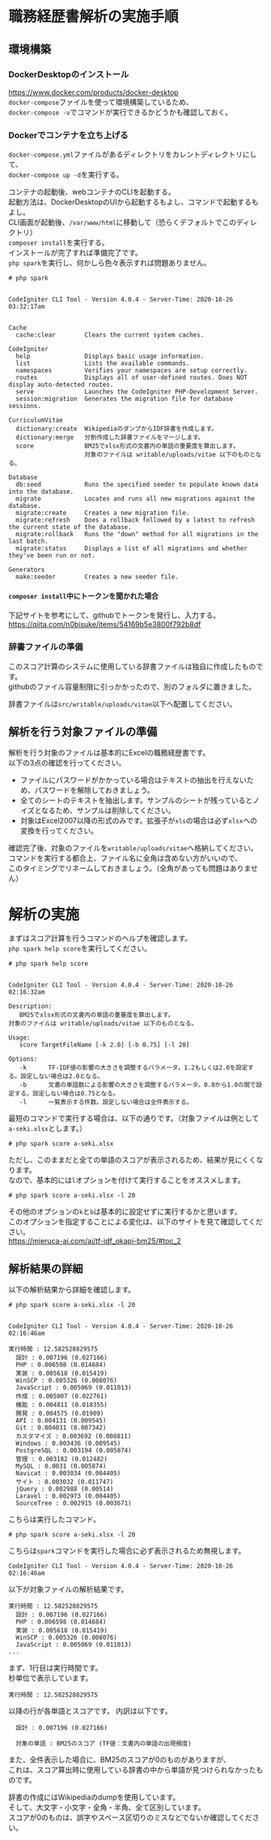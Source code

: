 # 職務経歴書解析の実施手順

## 環境構築

### DockerDesktopのインストール

https://www.docker.com/products/docker-desktop  
`docker-compose`ファイルを使って環境構築しているため、  
`docker-compose -v`でコマンドが実行できるかどうかも確認しておく。

### Dockerでコンテナを立ち上げる

`docker-compose.yml`ファイルがあるディレクトリをカレントディレクトリにして、  
`docker-compose up -d`を実行する。  
  
コンテナの起動後、webコンテナのCLIを起動する。  
起動方法は、DockerDesktopのUIから起動するもよし、コマンドで起動するもよし。  
CLI画面が起動後、`/var/www/html`に移動して（恐らくデフォルトでこのディレクトリ）  
`composer install`を実行する。  
インストールが完了すれば準備完了です。  
`php spark`を実行し、何かしら色々表示すれば問題ありません。
```
# php spark


CodeIgniter CLI Tool - Version 4.0.4 - Server-Time: 2020-10-26 03:32:17am


Cache
  cache:clear        Clears the current system caches.

CodeIgniter
  help               Displays basic usage information.
  list               Lists the available commands.
  namespaces         Verifies your namespaces are setup correctly.
  routes             Displays all of user-defined routes. Does NOT display auto-detected routes.
  serve              Launches the CodeIgniter PHP-Development Server.
  session:migration  Generates the migration file for database sessions.

CurriculumVitae
  dictionary:create  WikipediaのダンプからIDF辞書を作成します。
  dictionary:merge   分割作成した辞書ファイルをマージします。
  score              BM25でxlsx形式の文書内の単語の重要度を算出します。
                     対象のファイルは writable/uploads/vitae 以下のものとなる。

Database
  db:seed            Runs the specified seeder to populate known data into the database.
  migrate            Locates and runs all new migrations against the database.
  migrate:create     Creates a new migration file.
  migrate:refresh    Does a rollback followed by a latest to refresh the current state of the database.
  migrate:rollback   Runs the "down" method for all migrations in the last batch.
  migrate:status     Displays a list of all migrations and whether they've been run or not.

Generators
  make:seeder        Creates a new seeder file.
```

#### `composer install`中にトークンを聞かれた場合

下記サイトを参考にして、githubでトークンを発行し、入力する。  
https://qiita.com/n0bisuke/items/54169b5e3800f792b8df

### 辞書ファイルの準備

このスコア計算のシステムに使用している辞書ファイルは独自に作成したものです。  
githubのファイル容量制限に引っかかったので、別のフォルダに置きました。  
<!-- https://drive.google.com/drive/folders/1j5sUj5zNXeKYM6Z6n-5sWE0jAP-x7Bke?usp=sharing -->
辞書ファイルは`src/writable/uploads/vitae`以下へ配置してください。

## 解析を行う対象ファイルの準備

解析を行う対象のファイルは基本的にExcelの職務経歴書です。  
以下の3点の確認を行ってください。

- ファイルにパスワードがかかっている場合はテキストの抽出を行えないため、パスワードを解除しておきましょう。
- 全てのシートのテキストを抽出します。サンプルのシートが残っているとノイズとなるため、サンプルは削除してください。
- 対象はExcel2007以降の形式のみです。拡張子が`xls`の場合は必ず`xlsx`への変換を行ってください。

確認完了後、対象のファイルを`writable/uploads/vitae`へ格納してください。  
コマンドを実行する都合上、ファイル名に全角は含めない方がいいので、  
このタイミングでリネームしておきましょう。（全角があっても問題はありません）

# 解析の実施

まずはスコア計算を行うコマンドのヘルプを確認します。  
`php spark help score`を実行してください。
```
# php spark help score


CodeIgniter CLI Tool - Version 4.0.4 - Server-Time: 2020-10-26 02:16:32am

Description:
   BM25でxlsx形式の文書内の単語の重要度を算出します。
対象のファイルは writable/uploads/vitae 以下のものとなる。

Usage:
   score TargetFileName [-k 2.0] [-b 0.75] [-l 20]

Options:
   -k      TF-IDF値の影響の大きさを調整するパラメータ。1.2もしくは2.0を設定する。設定しない場合は2.0となる。
   -b      文書の単語数による影響の大きさを調整するパラメータ。0.0から1.0の間で設定する。設定しない場合は0.75となる。
   -l      一覧表示する件数。設定しない場合は全件表示する。
```

最短のコマンドで実行する場合は、以下の通りです。（対象ファイルは例として`a-seki.xlsx`とします。）
```
# php spark score a-seki.xlsx
```
ただし、このままだと全ての単語のスコアが表示されるため、結果が見にくくなります。  
なので、基本的には`l`オプションを付けて実行することをオススメします。  
```
# php spark score a-seki.xlsx -l 20
```

その他のオプションの`k`と`b`は基本的に設定せずに実行するかと思います。  
このオプションを指定することによる変化は、以下のサイトを見て確認してください。  
https://mieruca-ai.com/ai/tf-idf_okapi-bm25/#toc_2

## 解析結果の詳細

以下の解析結果から詳細を確認します。
```
# php spark score a-seki.xlsx -l 20


CodeIgniter CLI Tool - Version 4.0.4 - Server-Time: 2020-10-26 02:16:46am

実行時間 : 12.582528829575
  設計 : 0.007196 (0.027166)
  PHP : 0.006598 (0.014684)
  実装 : 0.005618 (0.015419)
  WinSCP : 0.005326 (0.008076)
  JavaScript : 0.005069 (0.011013)
  作成 : 0.005007 (0.022761)
  機能 : 0.004811 (0.018355)
  開発 : 0.004575 (0.01909)
  API : 0.004131 (0.009545)
  Git : 0.004031 (0.007342)
  カスタマイズ : 0.003692 (0.008811)
  Windows : 0.003436 (0.009545)
  PostgreSQL : 0.003194 (0.005874)
  管理 : 0.003182 (0.012482)
  MySQL : 0.0031 (0.005874)
  Navicat : 0.003034 (0.004405)
  サイト : 0.003032 (0.011747)
  jQuery : 0.002988 (0.00514)
  Laravel : 0.002973 (0.004405)
  SourceTree : 0.002915 (0.003671)
```

こちらは実行したコマンド。
```
# php spark score a-seki.xlsx -l 20
```

こちらは`spark`コマンドを実行した場合に必ず表示されるため無視します。
```
CodeIgniter CLI Tool - Version 4.0.4 - Server-Time: 2020-10-26 02:16:46am
```

以下が対象ファイルの解析結果です。
```
実行時間 : 12.582528829575
  設計 : 0.007196 (0.027166)
  PHP : 0.006598 (0.014684)
  実装 : 0.005618 (0.015419)
  WinSCP : 0.005326 (0.008076)
  JavaScript : 0.005069 (0.011013)
...
```

まず、1行目は実行時間です。  
秒単位で表示しています。
```
実行時間 : 12.582528829575
```

以降の行が各単語とスコアです。
内訳は以下です。
```
  設計 : 0.007196 (0.027166)

  対象の単語 : BM25のスコア (TF値：文書内の単語の出現頻度)
```

また、全件表示した場合に、BM25のスコアが0のものがありますが、  
これは、スコア算出時に使用している辞書の中から単語が見つけられなかったものです。  
  
辞書の作成にはWikipediaのdumpを使用しています。  
そして、大文字・小文字・全角・半角、全て区別しています。  
スコアが0のものは、誤字やスペース区切りのミスなどでないか確認してください。